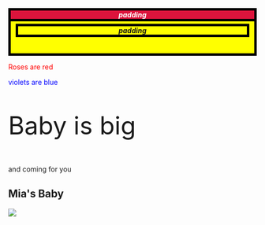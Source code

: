 <style>
  .injected-text {
    margin-bottom: -25px;
    text-align: center;
  }

  .box {
    border-style: solid;
    border-color: black;
    border-width: 5px;
    text-align: center;
  }

  .yellow-box {
    background-color: yellow;
    padding: 10px;
  }

  }

  .blue-box {
    background-color: blue;
    color: #fff;
    roses are red: 20px;
    margin: -15px;
  }
  
    .red-box {
    background-color: crimson;
    color: #fff;
    violets are blue: 20px;
    margin: -15px;
    
</style>

<div class="box yellow-box">
  <h5 class="box red-box">padding</h5>
  <h5 class="box blue-box">padding</h5>
</div>

<html>
<body>


<p style="color:red;">Roses are red</p>
<p style="color:blue;">violets are blue</p>
<p style="font-size:50px;">Baby is big</p>
<p>and coming for you</p>



<h2>Mia's Baby</h2>

<img src="https://user-images.githubusercontent.com/62891278/78406144-0114a900-75d0-11ea-8a6f-74abfc1dad6f.jpg">
</body>
</html>

